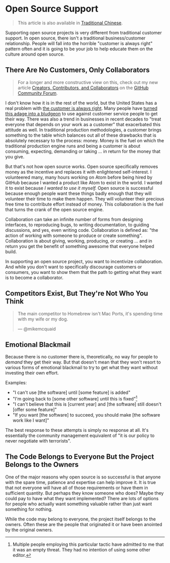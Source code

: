 # Open Source Support

> This article is also available in [Traditional Chinese](./zh-tw/open-source-support.md).

Supporting open source projects is very different from traditional customer support. In open source, there isn't a traditional business/customer relationship. People will fall into the horrible "customer is always right" pattern often and it is going to be your job to help educate them on the culture around open source.

## There Are No Customers, Only Collaborators

> For a longer and more constructive view on this, check out my new article [Creators, Contributors, and Collaborators](https://github.community/t5/Studies-in-Community/Creators-contributors-and-collaborators/bc-p/235) on the [GitHub Community Forum](https://github.community).

I don't know how it is in the rest of the world, but the United States has a real problem with [the customer is always right](https://en.wikipedia.org/wiki/The_customer_is_always_right). Many people have [turned this adage into a bludgeon](https://www.youtube.com/watch?v=9EJw6oGSft0) to use against customer service people to get their way. There was also a trend in businesses in recent decades to "treat everyone that depends on your work as a customer" that exacerbated this attitude as well. In traditional production methodologies, a customer brings something to the table which balances out all of these drawbacks that is absolutely necessary to the process: money. Money is the fuel on which the traditional production engine runs and being a customer is about consuming, expecting, demanding or taking ... in return for the money that you give.

But that's not how open source works. Open source specifically removes money as the incentive and replaces it with enlightened self-interest. I volunteered many, many hours working on Atom before being hired by GitHub because I wanted a product like Atom to exist in the world. I wanted it to exist because _I wanted to use it myself._ Open source is successful because enough people want these things badly enough that they will volunteer their time to make them happen. They will volunteer their precious free time to contribute effort instead of money. This collaboration is the fuel that turns the crank of the open source engine.

Collaboration can take an infinite number of forms from designing interfaces, to reproducing bugs, to writing documentation, to guiding discussions, and yes, even writing code. Collaboration is defined as: "the action of working with someone to produce or create something". Collaboration is about giving, working, producing, or creating ... and in return you get the benefit of something awesome that everyone helped build.

In supporting an open source project, you want to incentivize collaboration. And while you don't want to specifically discourage customers or consumers, you want to show them that the path to getting what they want is to become a collaborator.

## Competitors Exist, But They're Not Who You Think

> The main competitor to Homebrew isn't Mac Ports, it's spending time with my wife or my dog.
>
> &mdash; @mikemcquaid

## Emotional Blackmail

Because there is no customer there is, theoretically, no way for people to _demand_ they get their way. But that doesn't mean that they won't resort to various forms of emotional blackmail to try to get what they want without investing their own effort.

Examples:

* "I can't use [the software] until [some feature] is added"
* "I'm going back to [some other software] until this is fixed"[^1]
* "I can't believe that this is [current year] and [the software] still doesn't [offer some feature]"
* "If you want [the software] to succeed, you should make [the software work like I want]"

The best response to these attempts is simply no response at all. It's essentially the community management equivalent of "it is our policy to never negotiate with terrorists".

[^1]: Multiple people employing this particular tactic have admitted to me that it was an empty threat. They had no intention of using some other editor.

## The Code Belongs to Everyone But the Project Belongs to the Owners

One of the major reasons why open source is so successful is that anyone with the spare time, patience and expertise can help improve it. It is true that not everyone will have all of those requirements or have them in sufficient quantity. But perhaps they know someone who does? Maybe they could pay to have what they want implemented? There are lots of options for people who actually want something valuable rather than just want something for nothing.

While the code may belong to everyone, the project itself belongs to the owners. Often these are the people that originated it or have been anointed by the original owners.
